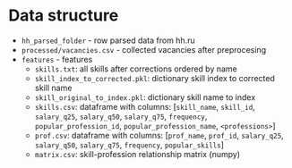 # Data structure

- `hh_parsed_folder` - row parsed data from hh.ru
- `processed/vacancies.csv` - collected vacancies after preprocesing
- `features` - features
	- `skills.txt`: all skills after corrections ordered by name
	- `skill_index_to_corrected.pkl`: dictionary skill index to corrected skill name
	- `skill_original_to_index.pkl`: dictionary skill name to index
	- `skills.csv`: dataframe with columns: [`skill_name`, `skill_id`, `salary_q25`, `salary_q50`, `salary_q75`, `frequency`, `popular_profession_id`, `popular_profession_name`, `<professions>`]
	- `prof.csv`: dataframe with columns: [`prof_name`, `prof_id`, `salary_q25`, `salary_q50`, `salary_q75`, `frequency`, `popular_skills`]
	- `matrix.csv`: skill-profession relationship matrix (numpy)